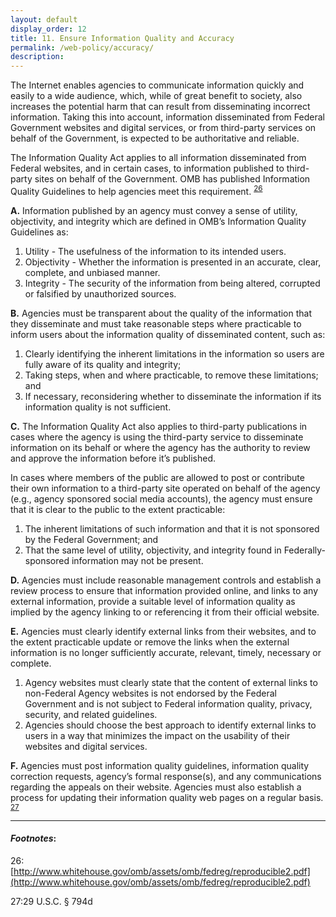 ```yaml
---
layout: default
display_order: 12
title: 11. Ensure Information Quality and Accuracy	
permalink: /web-policy/accuracy/
description:
---
```


The Internet enables agencies to communicate information quickly and easily to a wide audience, which, while of great benefit to society, also increases the potential harm that can result from disseminating incorrect information. Taking this into account, information disseminated from Federal Government websites and digital services, or from third-party services on behalf of the Government, is expected to be authoritative and reliable. 

The Information Quality Act applies to all information disseminated from Federal websites, and in certain cases, to information published to third-party sites on behalf of the Government. OMB has published Information Quality Guidelines to help agencies meet this requirement. <sup>[26](#myfootnote26)</sup>  

**A.**	Information published by an agency must convey a sense of utility, objectivity, and integrity which are defined in OMB’s Information Quality Guidelines as:

1. Utility - The usefulness of the information to its intended users.
2. Objectivity - Whether the information is presented in an accurate, clear, complete, and unbiased manner.
3. Integrity - The security of the information from being altered, corrupted or falsified by unauthorized sources.

**B.** Agencies must be transparent about the quality of the information that they disseminate and must take reasonable steps where practicable to inform users about the information quality of disseminated content, such as:
1. Clearly identifying the inherent limitations in the information so users are fully aware of its quality and integrity; 
2. Taking steps, when and where practicable, to remove these limitations; and
3. If necessary, reconsidering whether to disseminate the information if its information quality is not sufficient.

**C.** The Information Quality Act also applies to third-party publications in cases where the agency is using the third-party service to disseminate information on its behalf or where the agency has the authority to review and approve the information before it’s published. 

In cases where members of the public are allowed to post or contribute their own information to a third-party site operated on behalf of the agency (e.g., agency sponsored social media accounts), the agency must ensure that it is clear to the public to the extent practicable:
1. The inherent limitations of such information and that it is not sponsored by the Federal Government; and
2. That the same level of utility, objectivity, and integrity found in Federally-sponsored information may not be present.

**D.** Agencies must include reasonable management controls and establish a review process to ensure that information provided online, and links to any external information, provide a suitable level of information quality as implied by the agency linking to or referencing it from their official website.


**E.** Agencies must clearly identify external links from their websites, and to the extent practicable update or remove the links when the external information is no longer sufficiently accurate, relevant, timely, necessary or complete.
	
1. Agency websites must clearly state  that the content of external links to non-Federal Agency websites is not endorsed by the Federal Government and is not subject to Federal information quality, privacy, security, and related guidelines. 
2. Agencies should choose the best approach to identify external links to users in a way that minimizes the impact on the usability of their websites and digital services.

**F.** Agencies must post information quality guidelines, information quality correction requests, agency’s formal response(s), and any communications regarding the appeals on their website. Agencies must also establish a process for updating their information quality web pages on a regular basis. <sup>[27](#myfootnote27)</sup> 

***

#### *Footnotes*:

<a name="myfootnote12">26</a>: [http://www.whitehouse.gov/omb/assets/omb/fedreg/reproducible2.pdf](http://www.whitehouse.gov/omb/assets/omb/fedreg/reproducible2.pdf)

<a name="myfootnote12">27</a>:29 U.S.C. § 794d 

